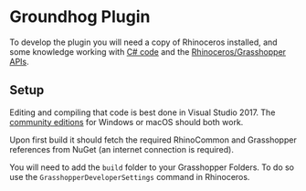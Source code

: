 # Groundhog Plugin

To develop the plugin you will need a copy of Rhinoceros installed, and some knowledge working with [C# code](https://docs.microsoft.com/en-us/dotnet/csharp/) and the [Rhinoceros/Grasshopper APIs](http://developer.rhino3d.com).

## Setup

Editing and compiling that code is best done in Visual Studio 2017. The [community editions](https://www.visualstudio.com) for Windows or macOS should both work.

Upon first build it should fetch the required RhinoCommon and Grasshopper references from NuGet (an internet connection is required).

You will need to add the `build` folder to your Grasshopper Folders. To do so use the `GrasshopperDeveloperSettings` command in Rhinoceros.